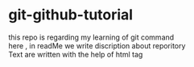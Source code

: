# git-github-tutorial
this repo is regarding my learning of git command
<br/>
here , in readMe we write discription about reporitory 
<br/>
Text are written with the help of html tag
